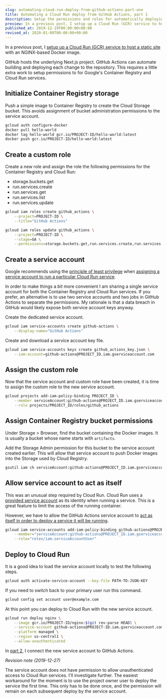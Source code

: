 ```yaml
---
slug: automating-cloud-run-deploy-from-github-actions-part-one
title: Automating a Cloud Run deploy from GitHub Actions, part 1
description: Setup the permissions and roles for automatically deploying a Cloud Run (GCR) service to Github Actions.
preview: In a previous post, I setup up a Cloud Run (GCR) service to host a static site with an NGINX-based Docker image. GitHub hosts the underlying Next.js project. GitHub Actions can automate building and deploying each change to the repository. This requires a little extra work to setup permissions to for Google's Container Registry and Cloud Run services.
published_at: 2019-12-19T00:00:00+00:00
revised_at: 2020-01-09T00:00:00+00:00
---
```


In a previous post, I [setup up a Cloud Run (GCR) service to host a static site](/post/how-to-run-a-static-site-in-google-cloud-run/) with an NGINX-based Docker image.

GitHub hosts the underlying Next.js project. GitHub Actions can automate building and deploying each change to the repository. This requires a little extra work to setup permissions to for Google's Container Registry and Cloud Run services.

## Initialize Container Registry storage

Push a simple image to Container Registry to create the Cloud Storage bucket. This avoids assignment of bucket administration permissions to the service account.

```bash
gcloud auth configure-docker
docker pull hello-world
docker tag hello-world gcr.io/PROJECT-ID/hello-world:latest
docker push gcr.io/PROJECT-ID/hello-world:latest
```

## Create a custom role

Create a new role and assign the role the following permissions for the Container Registry and Cloud Run:

- storage.buckets.get
- run.services.create
- run.services.get
- run.services.list
- run.services.update

```bash
gcloud iam roles create github_actions \
    --project=PROJECT-ID \
    --title="GitHub Actions"

gcloud iam roles update github_actions \
    --project=PROJECT-ID \
    --stage=GA \
    --permissions=storage.buckets.get,run.services.create,run.services.get,run.services.list,run.services.update
```

## Create a service account

Google recommends using the [principle of least privilege](https://en.wikipedia.org/wiki/Principle_of_least_privilege) when [assigning a service account to run a particular Cloud Run service](https://cloud.google.com/run/docs/securing/service-identity).

In order to make things a _bit_ more convenient I am sharing a single service account for both the Container Registry and Cloud Run services. If you prefer, an alternative is to use two service accounts and two jobs in GitHub Actions to separate the permissions. My rationale is that a data breach in GitHub would likely expose both service account keys anyway.

Create the dedicated service account.

```bash
gcloud iam service-accounts create github-actions \
    --display-name="GitHub Actions"
```

Create and download a service account key file.

```bash
gcloud iam service-accounts keys create github_actions_key.json \
    --iam-account=github-actions@PROJECT_ID.iam.gserviceaccount.com
```

## Assign the custom role

Now that the service account and custom role have been created, it is time to assign the custom role to the new service account.

```bash
gcloud projects add-iam-policy-binding PROJECT_ID \
    --member serviceAccount:github-actions@PROJECT_ID.iam.gserviceaccount.com \
    --role projects/PROJECT_ID/roles/github_actions
```

## Assign Container Registry bucket permissions

Under Storage > Browser, find the bucket containing the Docker images. It is usually a bucket whose name starts with `artifacts`.

Add the Storage Admin permission for this bucket to the service account created earlier. This will allow that service account to push Docker images into the Storage used by Cloud Registry.

```bash
gsutil iam ch serviceAccount:github-actions@PROJECT_ID.iam.gserviceaccount.com:roles/storage.admin gs://BUCKET_NAME
```

## Allow service account to act as itself

This was an unusual step required by Cloud Run. Cloud Run uses a [provided service account](https://cloud.google.com/run/docs/securing/service-identity?hl=en#runtime_service_account) as its identity when running a service. This is a great feature to limit the access of the running container.

However, we have to allow the GitHub Actions service account to [act as itself in order to deploy a service it will be running](https://cloud.google.com/run/docs/reference/iam/roles#additional-configuration).

```bash
gcloud iam service-accounts add-iam-policy-binding github-actions@PROJECT_ID.iam.gserviceaccount.com \
    --member="serviceAccount:github-actions@PROJECT_ID.iam.gserviceaccount.com" \
    --role="roles/iam.serviceAccountUser"
```

## Deploy to Cloud Run

It is a good idea to load the service account locally to test the following steps.

```bash
gcloud auth activate-service-account --key-file PATH-TO-JSON-KEY
```

If you need to switch back to your primary user run this command.

```bash
gcloud config set account user@example.com
```

At this point you can deploy to Cloud Run with the new service account.

```bash
gcloud run deploy nginx \
    --image gcr.io/PROJECT-ID/nginx:$(git rev-parse HEAD) \
    --service-account github-actions@PROJECT-ID.iam.gserviceaccount.com \
    --platform managed \
    --region us-central1 \
    --allow-unauthenticated
```

In [part 2](/post/automating-cloud-run-deploy-from-github-actions-part-two), I connect the new service account to GitHub Actions.

_Revision note (2019-12-27)_

The service account does not have permission to allow unauthenticated access to Cloud Run services. I'll investigate further. The easiest workaround for the moment is to use the project owner user to deploy the service the first time. This only has to be done once, and the permission will remain on each subsequent deploy by the service account.
